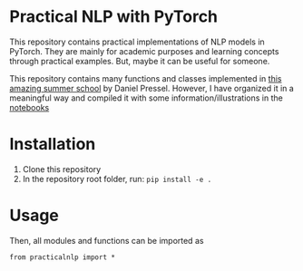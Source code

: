 # Practical NLP with PyTorch

This repository contains practical implementations of NLP models in PyTorch. They are mainly for academic purposes and learning concepts through practical examples. But, maybe it can be useful for someone.

This repository contains many functions and classes implemented in [this amazing summer school](https://github.com/dpressel/dliss-tutorial) by Daniel Pressel. However, I have organized it in a meaningful way and compiled it with some information/illustrations in the [notebooks](notebooks)

# Installation

1. Clone this repository
2. In the repository root folder, run: `pip install -e .`


# Usage

Then, all modules and functions can be imported as
```
from practicalnlp import *
```
